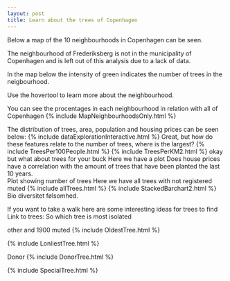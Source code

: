 ```yaml
---
layout: post
title: Learn about the trees of Copenhagen
---
```

Below a map of the 10 neighbourhoods in Copenhagen can be seen. 

The neighbourhood of Frederiksberg is not in the municipality of Copenhagen and is left out of this analysis due to a lack of data.

In the map below the intensity of green indicates the number of trees in the neigbourhood. 

Use the hovertool to learn more about the neighbourhood. 

You can see the procentages in each neighbourhood in relation with all of Copenhagen
{% include MapNeighbourhoodsOnly.html %}

The distribution of trees, area, population and housing prices can be seen below:
{% include dataExplorationInteractive.html %}
Great, but how do these features relate to the number of trees, where is the largest?
{% include TreesPer100People.html %}
{% include TreesPerKM2.html %}
okay but what about trees for your buck 
    Here we have a plot
Does house prices have a correlation with the amount of trees that have been planted the last 10 years.  
    Plot showing number of trees
Here we have all trees with not registered muted
{% include allTrees.html %}
{% include StackedBarchart2.html %}
Bio diversitet følsomhed. 


If you want to take a walk here are some interesting ideas for trees to find
Link to trees: 
So which tree is most isolated 

other and 1900 muted
{% include OldestTree.html %}

{% include LonliestTree.html %}

Donor
{% include DonorTree.html %}

{% include SpecialTree.html %}


